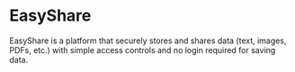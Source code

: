 # EasyShare
EasyShare is a platform that securely stores and shares data (text, images, PDFs, etc.) with simple access controls and no login required for saving data.
